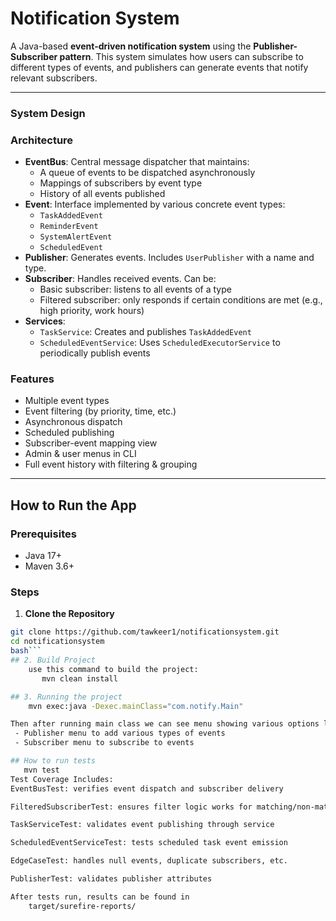 # Notification System

A Java-based **event-driven notification system** using the **Publisher-Subscriber pattern**. 
This system simulates how users can subscribe to different types of events, and publishers can 
generate events that notify relevant subscribers.

---
### System Design

### Architecture

- **EventBus**: Central message dispatcher that maintains:
    - A queue of events to be dispatched asynchronously
    - Mappings of subscribers by event type
    - History of all events published
- **Event**: Interface implemented by various concrete event types:
    - `TaskAddedEvent`
    - `ReminderEvent`
    - `SystemAlertEvent`
    - `ScheduledEvent`
- **Publisher**: Generates events. Includes `UserPublisher` with a name and type.
- **Subscriber**: Handles received events. Can be:
    - Basic subscriber: listens to all events of a type
    - Filtered subscriber: only responds if certain conditions are met (e.g., high priority, work hours)
- **Services**:
    - `TaskService`: Creates and publishes `TaskAddedEvent`
    - `ScheduledEventService`: Uses `ScheduledExecutorService` to periodically publish events

###  Features

- Multiple event types
- Event filtering (by priority, time, etc.)
- Asynchronous dispatch
- Scheduled publishing
- Subscriber-event mapping view
- Admin & user menus in CLI
- Full event history with filtering & grouping

---

## How to Run the App

### Prerequisites

- Java 17+
- Maven 3.6+

### Steps

1. **Clone the Repository**

```bash
git clone https://github.com/tawkeer1/notificationsystem.git
cd notificationsystem
bash```
## 2. Build Project
    use this command to build the project:
       mvn clean install

## 3. Running the project
    mvn exec:java -Dexec.mainClass="com.notify.Main"

Then after running main class we can see menu showing various options like:
 - Publisher menu to add various types of events
 - Subscriber menu to subscribe to events

## How to run tests
   mvn test
Test Coverage Includes:
EventBusTest: verifies event dispatch and subscriber delivery

FilteredSubscriberTest: ensures filter logic works for matching/non-matching events

TaskServiceTest: validates event publishing through service

ScheduledEventServiceTest: tests scheduled task event emission

EdgeCaseTest: handles null events, duplicate subscribers, etc.

PublisherTest: validates publisher attributes

After tests run, results can be found in
    target/surefire-reports/
